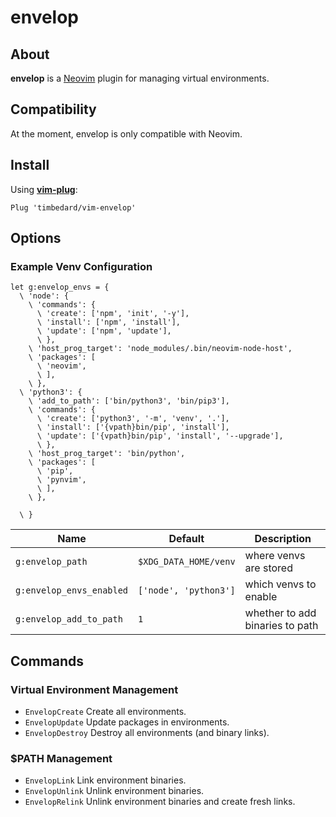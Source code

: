 # envelop

## About

**envelop** is a [Neovim](https://github.com/neovim/neovim) plugin for managing virtual environments.

## Compatibility

At the moment, envelop is only compatible with Neovim.

## Install

Using [**vim-plug**](https://github.com/junegunn/vim-plug):

`Plug 'timbedard/vim-envelop'`

## Options

### Example Venv Configuration

```vim
let g:envelop_envs = {
  \ 'node': {
    \ 'commands': {
      \ 'create': ['npm', 'init', '-y'],
      \ 'install': ['npm', 'install'],
      \ 'update': ['npm', 'update'],
      \ },
    \ 'host_prog_target': 'node_modules/.bin/neovim-node-host',
    \ 'packages': [
      \ 'neovim',
      \ ],
    \ },
  \ 'python3': {
    \ 'add_to_path': ['bin/python3', 'bin/pip3'],
    \ 'commands': {
      \ 'create': ['python3', '-m', 'venv', '.'],
      \ 'install': ['{vpath}bin/pip', 'install'],
      \ 'update': ['{vpath}bin/pip', 'install', '--upgrade'],
      \ },
    \ 'host_prog_target': 'bin/python',
    \ 'packages': [
      \ 'pip',
      \ 'pynvim',
      \ ],
    \ },

  \ }
```

|Name|Default|Description|
|-|-|-|
|`g:envelop_path`|`$XDG_DATA_HOME/venv`|where venvs are stored|
|`g:envelop_envs_enabled`|`['node', 'python3']`|which venvs to enable|
|`g:envelop_add_to_path`|`1`|whether to add binaries to path|

## Commands

### Virtual Environment Management

- `EnvelopCreate` Create all environments.
- `EnvelopUpdate`  Update packages in environments.
- `EnvelopDestroy` Destroy all environments (and binary links).

### $PATH Management

- `EnvelopLink` Link environment binaries.
- `EnvelopUnlink` Unlink environment binaries.
- `EnvelopRelink` Unlink environment binaries and create fresh links.
